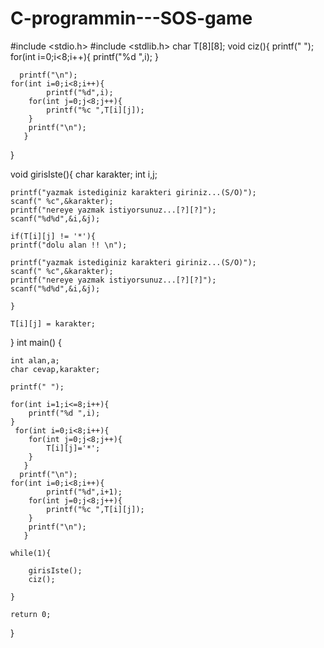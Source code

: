 # C-programmin---SOS-game
#include <stdio.h>
#include <stdlib.h>
char T[8][8];
void ciz(){
    printf(" ");
    for(int i=0;i<8;i++){
        printf("%d ",i);
    }

      printf("\n");
    for(int i=0;i<8;i++){
            printf("%d",i);
        for(int j=0;j<8;j++){
            printf("%c ",T[i][j]);
        }
        printf("\n");
       }


}


void girisIste(){
    char karakter;
    int i,j;



    printf("yazmak istediginiz karakteri giriniz...(S/O)");
    scanf(" %c",&karakter);
    printf("nereye yazmak istiyorsunuz...[?][?]");
    scanf("%d%d",&i,&j);

    if(T[i][j] != '*'){
    printf("dolu alan !! \n");

    printf("yazmak istediginiz karakteri giriniz...(S/O)");
    scanf(" %c",&karakter);
    printf("nereye yazmak istiyorsunuz...[?][?]");
    scanf("%d%d",&i,&j);

    }

    T[i][j] = karakter;

}
int main()
{

    int alan,a;
    char cevap,karakter;

    printf(" ");

    for(int i=1;i<=8;i++){
        printf("%d ",i);
    }
     for(int i=0;i<8;i++){
        for(int j=0;j<8;j++){
            T[i][j]='*';
        }
       }
      printf("\n");
    for(int i=0;i<8;i++){
            printf("%d",i+1);
        for(int j=0;j<8;j++){
            printf("%c ",T[i][j]);
        }
        printf("\n");
       }

    while(1){

        girisIste();
        ciz();

    }

    return 0;
}
